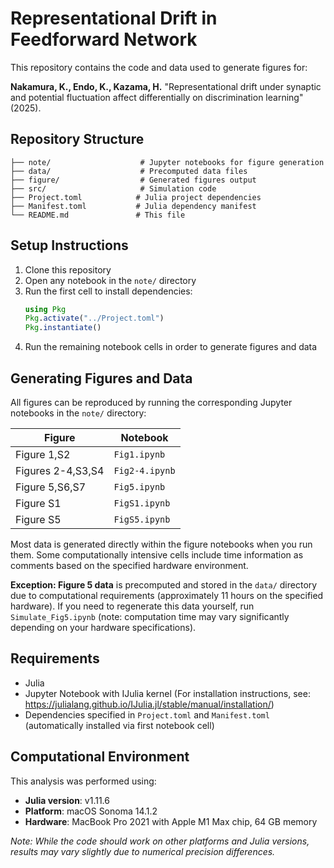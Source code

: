# Representational Drift in Feedforward Network
This repository contains the code and data used to generate figures for:

**Nakamura, K., Endo, K., Kazama, H.** "Representational drift under synaptic and potential fluctuation affect differentially on discrimination learning" (2025).

## Repository Structure

```
├── note/                    # Jupyter notebooks for figure generation
├── data/                    # Precomputed data files
├── figure/                  # Generated figures output
├── src/                     # Simulation code
├── Project.toml            # Julia project dependencies
├── Manifest.toml           # Julia dependency manifest
└── README.md               # This file
```

## Setup Instructions

1. Clone this repository
2. Open any notebook in the `note/` directory
3. Run the first cell to install dependencies:
   ```julia
   using Pkg
   Pkg.activate("../Project.toml")
   Pkg.instantiate()
   ```
4. Run the remaining notebook cells in order to generate figures and data

## Generating Figures and Data

All figures can be reproduced by running the corresponding Jupyter notebooks in the `note/` directory:

| Figure | Notebook |
|--------|----------|
| Figure 1,S2 | `Fig1.ipynb` |
| Figures 2-4,S3,S4 | `Fig2-4.ipynb` |
| Figure 5,S6,S7 | `Fig5.ipynb` |
| Figure S1 | `FigS1.ipynb` |
| Figure S5 | `FigS5.ipynb` |

Most data is generated directly within the figure notebooks when you run them. Some computationally intensive cells include time information as comments based on the specified hardware environment.

**Exception: Figure 5 data** is precomputed and stored in the `data/` directory due to computational requirements (approximately 11 hours on the specified hardware). If you need to regenerate this data yourself, run `Simulate_Fig5.ipynb` (note: computation time may vary significantly depending on your hardware specifications).


## Requirements

- Julia
- Jupyter Notebook with IJulia kernel (For installation instructions, see: https://julialang.github.io/IJulia.jl/stable/manual/installation/)
- Dependencies specified in `Project.toml` and `Manifest.toml` (automatically installed via first notebook cell)

## Computational Environment

This analysis was performed using:
- **Julia version**: v1.11.6
- **Platform**: macOS Sonoma 14.1.2
- **Hardware**: MacBook Pro 2021 with Apple M1 Max chip, 64 GB memory

*Note: While the code should work on other platforms and Julia versions, results may vary slightly due to numerical precision differences.*
